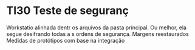 #  TI30 Teste  de seguranç
Workstatio alinhada dentr os arquivos da pasta principal.
Ou melhor, ela segue  desifrando todas a s ordens de segurança.
Margens  reestaurados
Medidas de protótipos com base na integração
